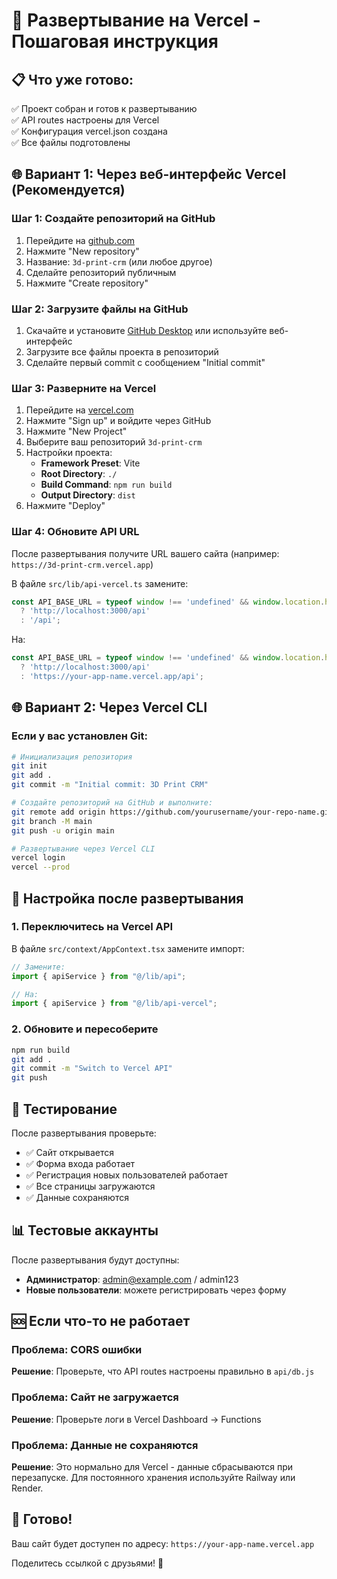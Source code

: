 # 🚀 Развертывание на Vercel - Пошаговая инструкция

## 📋 Что уже готово:
✅ Проект собран и готов к развертыванию  
✅ API routes настроены для Vercel  
✅ Конфигурация vercel.json создана  
✅ Все файлы подготовлены  

## 🌐 Вариант 1: Через веб-интерфейс Vercel (Рекомендуется)

### Шаг 1: Создайте репозиторий на GitHub
1. Перейдите на [github.com](https://github.com)
2. Нажмите "New repository"
3. Название: `3d-print-crm` (или любое другое)
4. Сделайте репозиторий публичным
5. Нажмите "Create repository"

### Шаг 2: Загрузите файлы на GitHub
1. Скачайте и установите [GitHub Desktop](https://desktop.github.com/) или используйте веб-интерфейс
2. Загрузите все файлы проекта в репозиторий
3. Сделайте первый commit с сообщением "Initial commit"

### Шаг 3: Разверните на Vercel
1. Перейдите на [vercel.com](https://vercel.com)
2. Нажмите "Sign up" и войдите через GitHub
3. Нажмите "New Project"
4. Выберите ваш репозиторий `3d-print-crm`
5. Настройки проекта:
   - **Framework Preset**: Vite
   - **Root Directory**: `./`
   - **Build Command**: `npm run build`
   - **Output Directory**: `dist`
6. Нажмите "Deploy"

### Шаг 4: Обновите API URL
После развертывания получите URL вашего сайта (например: `https://3d-print-crm.vercel.app`)

В файле `src/lib/api-vercel.ts` замените:
```typescript
const API_BASE_URL = typeof window !== 'undefined' && window.location.hostname === 'localhost'
  ? 'http://localhost:3000/api'
  : '/api';
```

На:
```typescript
const API_BASE_URL = typeof window !== 'undefined' && window.location.hostname === 'localhost'
  ? 'http://localhost:3000/api'
  : 'https://your-app-name.vercel.app/api';
```

## 🌐 Вариант 2: Через Vercel CLI

### Если у вас установлен Git:
```bash
# Инициализация репозитория
git init
git add .
git commit -m "Initial commit: 3D Print CRM"

# Создайте репозиторий на GitHub и выполните:
git remote add origin https://github.com/yourusername/your-repo-name.git
git branch -M main
git push -u origin main

# Развертывание через Vercel CLI
vercel login
vercel --prod
```

## 🔧 Настройка после развертывания

### 1. Переключитесь на Vercel API
В файле `src/context/AppContext.tsx` замените импорт:
```typescript
// Замените:
import { apiService } from "@/lib/api";

// На:
import { apiService } from "@/lib/api-vercel";
```

### 2. Обновите и пересоберите
```bash
npm run build
git add .
git commit -m "Switch to Vercel API"
git push
```

## 🎯 Тестирование

После развертывания проверьте:
- ✅ Сайт открывается
- ✅ Форма входа работает
- ✅ Регистрация новых пользователей работает
- ✅ Все страницы загружаются
- ✅ Данные сохраняются

## 📊 Тестовые аккаунты

После развертывания будут доступны:
- **Администратор**: admin@example.com / admin123
- **Новые пользователи**: можете регистрировать через форму

## 🆘 Если что-то не работает

### Проблема: CORS ошибки
**Решение**: Проверьте, что API routes настроены правильно в `api/db.js`

### Проблема: Сайт не загружается
**Решение**: Проверьте логи в Vercel Dashboard → Functions

### Проблема: Данные не сохраняются
**Решение**: Это нормально для Vercel - данные сбрасываются при перезапуске. Для постоянного хранения используйте Railway или Render.

## 🚀 Готово!

Ваш сайт будет доступен по адресу: `https://your-app-name.vercel.app`

Поделитесь ссылкой с друзьями! 🎉
